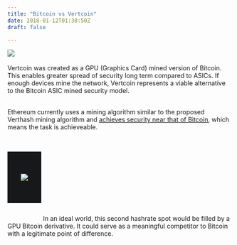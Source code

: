 ```yaml
---
title: "Bitcoin vs Vertcoin"
date: 2018-01-12T01:30:50Z
draft: false

---
```


<img class="bitcoinExplanationImg" src="../images/builtonbitcoin.png">
<br><br>
Vertcoin was created as a GPU (Graphics Card) mined version of Bitcoin. This enables greater spread of security long term compared to ASICs. If enough devices mine the network, Vertcoin represents a viable alternative to the Bitcoin ASIC mined security model.
<br><br>

Ethereum currently uses a mining algorithm similar to the proposed Verthash mining algorithm and <a href="https://howmanyconfs.com/" target="_blank">achieves security near that of Bitcoin</a>, which means the task is achieveable.
<br><br>
<img src="../images/hashrate.png" style="    padding: 50px 30px;
    background: #161819;
    margin: 30px 0px 40px;
    text-align: center;">
In an ideal world, this second hashrate spot would be filled by a GPU Bitcoin derivative. It could serve as a meaningful competitor to Bitcoin with a legitimate point of difference.
<br><br>


